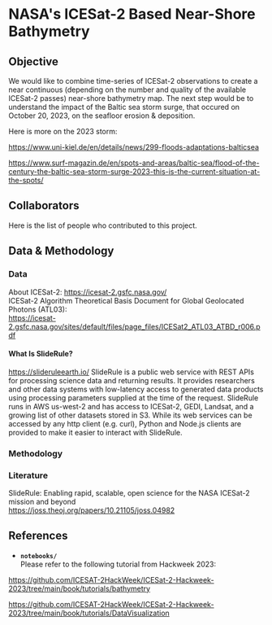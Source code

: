 # NASA's ICESat-2 Based Near-Shore Bathymetry

## Objective
We would like to combine time-series of ICESat-2 observations to create a near continuous (depending on the number and quality of the available ICESat-2 passes) near-shore bathymetry map. The next step would be to understand the impact of the Baltic sea storm surge, that occured on October 20, 2023, on the seafloor erosion & deposition.   

Here is more on the 2023 storm: 

https://www.uni-kiel.de/en/details/news/299-floods-adaptations-balticsea

https://www.surf-magazin.de/en/spots-and-areas/baltic-sea/flood-of-the-century-the-baltic-sea-storm-surge-2023-this-is-the-current-situation-at-the-spots/




## Collaborators

Here is the list of people who contributed to this project.




## Data & Methodology

### Data

About ICESat-2: https://icesat-2.gsfc.nasa.gov/  
ICESat-2 Algorithm Theoretical Basis Document for Global Geolocated Photons (ATL03):<br /> 
https://icesat-2.gsfc.nasa.gov/sites/default/files/page_files/ICESat2_ATL03_ATBD_r006.pdf

#### What Is SlideRule?<br /> 
https://slideruleearth.io/
SlideRule is a public web service with REST APIs for processing science data and returning results. It provides researchers and other data systems with low-latency access to generated data products using processing parameters supplied at the time of the request. SlideRule runs in AWS us-west-2 and has access to ICESat-2, GEDI, Landsat, and a growing list of other datasets stored in S3. While its web services can be accessed by any http client (e.g. curl), Python and Node.js clients are provided to make it easier to interact with SlideRule. 

### Methodology



### Literature
SlideRule: Enabling rapid, scalable, open science for the NASA ICESat-2 mission and beyond<br /> 
https://joss.theoj.org/papers/10.21105/joss.04982



## References

* **`notebooks/`**
<br> Please refer to the following tutorial from Hackweek 2023:

https://github.com/ICESAT-2HackWeek/ICESat-2-Hackweek-2023/tree/main/book/tutorials/bathymetry

https://github.com/ICESAT-2HackWeek/ICESat-2-Hackweek-2023/tree/main/book/tutorials/DataVisualization






